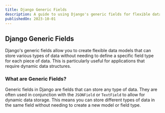 ```yaml
---
title: Django Generic Fields
description: A guide to using Django's generic fields for flexible data models.
publishedOn: 2023-10-01
---
```


## Django Generic Fields

Django's generic fields allow you to create flexible data models that can store various types of data without needing to define a specific field type for each piece of data. This is particularly useful for applications that require dynamic data structures.

### What are Generic Fields?

Generic fields in Django are fields that can store any type of data. They are often used in conjunction with the `JSONField` or `TextField` to allow for dynamic data storage. This means you can store different types of data in the same field without needing to create a new model or field type.
